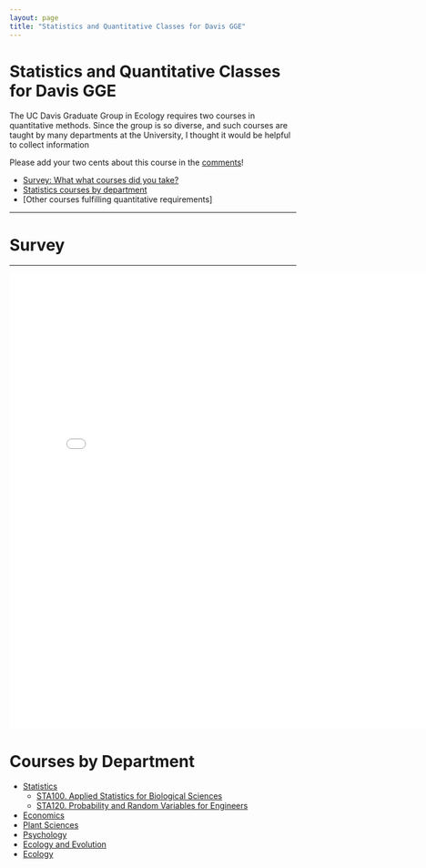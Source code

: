 ```yaml
---
layout: page
title: "Statistics and Quantitative Classes for Davis GGE"
---
```

# Statistics and Quantitative Classes for Davis GGE

The UC Davis Graduate Group in Ecology requires two courses in quantitative methods.  Since the group is so diverse, and such courses are taught by many departments at the University, I thought it would be helpful to collect information 

Please add your two cents about this course in the [comments](#disqus_thread)!

 - [Survey: What what courses did you take?](#survey)
 - [Statistics courses by department](#courses-by-department)
 - [Other courses fulfilling quantitative requirements]
 
- - - 

# Survey

- - -

<iframe height="800" width="800" frameborder="0" name="classframe" src="/statsclasses/STA100.html" scrolling="no" allowTransparency="true">
</iframe>



# Courses by Department

 - [Statistics](#statistics)
     - <a href="/statsclasses/STA100.html" target="classframe">STA100. Applied Statistics for Biological Sciences</a>
     - <a href="/statsclasses/STA120.html" target="classframe">STA120. Probability and Random Variables for Engineers</a>
 - [Economics](#economics)
 - [Plant Sciences](#plant-sciences)
 - [Psychology](#psychology)
 - [Ecology and Evolution](#ecology-and-evolution)
 - [Ecology](#ecology)


